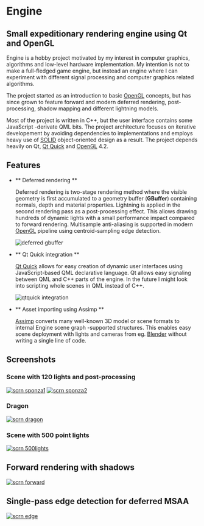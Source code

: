 Engine
======

## Small expeditionary rendering engine using Qt and OpenGL

Engine is a hobby project motivated by my interest in computer graphics, algorithms
and low-level hardware implementation. My intention is not to make a full-fledged game
engine, but instead an engine where I can experiment with different signal processing and
computer graphics related algorithms. 

The project started as an introduction to basic [OpenGL] concepts, but has since grown to feature
forward and modern deferred rendering, post-processing, shadow mapping and different lightning models.

Most of the project is written in C\+\+, but the user interface contains some JavaScript -derivate QML bits.
The project architecture focuses on iterative developement by avoiding dependencies to implementations and
employs heavy use of [SOLID] object-oriented design as a result. The project depends heavily on Qt,
[Qt Quick] and [OpenGL] 4.2.

Features
--------

* ** Deferred rendering **

    Deferred rendering is two-stage rendering method where the visible geometry is first accumulated to a
    geometry buffer (**GBuffer**) containing normals, depth and material properties. Lightning is applied in the
    second rendering pass as a post-processing effect. This allows drawing hundreds of dynamic lights with a small
    performance impact compared to forward rendering. Multisample anti-aliasing is supported in modern [OpenGL]
    pipeline using centroid-sampling edge detection.

    ![deferred gbuffer](https://bitbucket.org/maattam/engine/raw/ac963b07500b0b510c733c2b0dab75d3bd2b9288/images/gbuffer.jpg)

* ** Qt Quick integration **

    [Qt Quick] allows for easy creation of dynamic user interfaces using JavaScript-based QML declarative language.
    Qt allows easy signaling between QML and C\+\+ parts of the engine. In the future I might look into scripting whole
    scenes in QML instead of C\+\+.

    ![qtquick integration](https://bitbucket.org/maattam/engine/raw/ac963b07500b0b510c733c2b0dab75d3bd2b9288/images/qtquick.jpg)

* ** Asset importing using Assimp **

    [Assimp] converts many well-known 3D model or scene formats to internal Engine scene graph -supported structures.
	This enables easy scene deployment with lights and cameras from eg. [Blender] without writing a single line of code.

Screenshots
-----------

### Scene with 120 lights and post-processing

[![scrn sponza1](https://bitbucket.org/maattam/engine/raw/ac963b07500b0b510c733c2b0dab75d3bd2b9288/images/sponza1.jpg)](https://bitbucket.org/maattam/engine/raw/ac963b07500b0b510c733c2b0dab75d3bd2b9288/images/sponza1.jpg)
[![scrn sponza2](https://bitbucket.org/maattam/engine/raw/ac963b07500b0b510c733c2b0dab75d3bd2b9288/images/sponza2.jpg)](https://bitbucket.org/maattam/engine/raw/ac963b07500b0b510c733c2b0dab75d3bd2b9288/images/sponza2.jpg)

### Dragon

[![scrn dragon](https://bitbucket.org/maattam/engine/raw/ac963b07500b0b510c733c2b0dab75d3bd2b9288/images/dragon.jpg)](https://bitbucket.org/maattam/engine/raw/ac963b07500b0b510c733c2b0dab75d3bd2b9288/images/dragon.jpg)

### Scene with 500 point lights

[![scrn 500lights](https://bitbucket.org/maattam/engine/raw/ac963b07500b0b510c733c2b0dab75d3bd2b9288/images/500lights.jpg)](https://bitbucket.org/maattam/engine/raw/ac963b07500b0b510c733c2b0dab75d3bd2b9288/images/500lights.jpg)

## Forward rendering with shadows

[![scrn forward](https://bitbucket.org/maattam/engine/raw/ac963b07500b0b510c733c2b0dab75d3bd2b9288/images/forward.jpg)](https://bitbucket.org/maattam/engine/raw/ac963b07500b0b510c733c2b0dab75d3bd2b9288/images/forward.jpg)

## Single-pass edge detection for deferred MSAA

[![scrn edge](https://bitbucket.org/maattam/engine/raw/ac963b07500b0b510c733c2b0dab75d3bd2b9288/images/edgedetect.jpg)](https://bitbucket.org/maattam/engine/raw/ac963b07500b0b510c733c2b0dab75d3bd2b9288/images/edgedetect.jpg)

[OpenGL]: http://www.opengl.org/
[Qt Quick]: http://qt-project.org/doc/qt-5.0/qtquick/qtquick-index.html
[Assimp]: http://assimp.sourceforge.net/
[Blender]: http://www.blender.org/
[SOLID]: http://en.wikipedia.org/wiki/SOLID_(object-oriented_design)